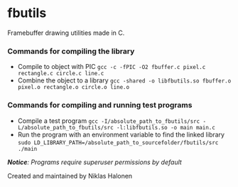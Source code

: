 # fbutils
Framebuffer drawing utilities made in C.

### Commands for compiling the library
- Compile to object with PIC `gcc -c -fPIC -O2 fbuffer.c pixel.c rectangle.c circle.c line.c`
- Combine the object to a library `gcc -shared -o libfbutils.so fbuffer.o pixel.o rectangle.o circle.o line.o`

### Commands for compiling and running test programs
- Compile a test program `gcc -I/absolute_path_to_fbutils/src -L/absolute_path_to_fbutils/src -l:libfbutils.so -o main main.c`
- Run the program with an environment variable to find the linked library `sudo LD_LIBRARY_PATH=/absolute_path_to_sourcefolder/fbutils/src ./main`

_**Notice**: Programs require superuser permissions by default_


Created and maintained by Niklas Halonen

